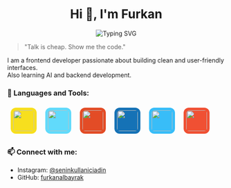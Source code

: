 <h1 align="center">Hi 👋, I'm Furkan</h1>
<p align="center">
  <img src="https://readme-typing-svg.herokuapp.com?font=Fira+Code&duration=3000&pause=1000&color=00F7FF&center=true&width=435&lines=Frontend+Developer;AI+and+Tech+Explorer;Lifelong+Learner" alt="Typing SVG" />
</p>

> "Talk is cheap. Show me the code."

I am a frontend developer passionate about building clean and user-friendly interfaces.  
Also learning AI and backend development.

### 🚀 Languages and Tools:
<p align="left">
  <img src="https://cdn.jsdelivr.net/gh/devicons/devicon/icons/javascript/javascript-original.svg" height="48" style="margin: 8px; padding: 6px; border-radius: 12px; background-color: #f7df1e;" />
  <img src="https://cdn.jsdelivr.net/gh/devicons/devicon/icons/react/react-original.svg" height="48" style="margin: 8px; padding: 6px; border-radius: 12px; background-color: #61dafb;" />
  <img src="https://cdn.jsdelivr.net/gh/devicons/devicon/icons/html5/html5-original.svg" height="48" style="margin: 8px; padding: 6px; border-radius: 12px; background-color: #e34c26;" />
  <img src="https://cdn.jsdelivr.net/gh/devicons/devicon/icons/css3/css3-original.svg" height="48" style="margin: 8px; padding: 6px; border-radius: 12px; background-color: #1572b6;" />
  <img src="https://cdn.jsdelivr.net/gh/devicons/devicon/icons/tailwindcss/tailwindcss-plain.svg" height="48" style="margin: 8px; padding: 6px; border-radius: 12px; background-color: #38bdf8;" />
  <img src="https://cdn.jsdelivr.net/gh/devicons/devicon/icons/git/git-original.svg" height="48" style="margin: 8px; padding: 6px; border-radius: 12px; background-color: #f05033;" />
</p>



### 📫 Connect with me:
- Instagram: [@seninkullaniciadin](https://instagram.com/seninkullaniciadin)
- GitHub: [furkanalbayrak](https://github.com/furkanalbayrak)
